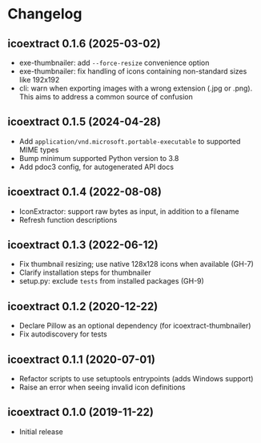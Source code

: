 # Changelog

## icoextract 0.1.6 (2025-03-02)

- exe-thumbnailer: add `--force-resize` convenience option
- exe-thumbnailer: fix handling of icons containing non-standard sizes like 192x192
- cli: warn when exporting images with a wrong extension (.jpg or .png). This aims to address a common source of confusion

## icoextract 0.1.5 (2024-04-28)

- Add `application/vnd.microsoft.portable-executable` to supported MIME types
- Bump minimum supported Python version to 3.8
- Add pdoc3 config, for autogenerated API docs

## icoextract 0.1.4 (2022-08-08)

- IconExtractor: support raw bytes as input, in addition to a filename
- Refresh function descriptions

## icoextract 0.1.3 (2022-06-12)

- Fix thumbnail resizing; use native 128x128 icons when available (GH-7)
- Clarify installation steps for thumbnailer
- setup.py: exclude `tests` from installed packages (GH-9)

## icoextract 0.1.2 (2020-12-22)

- Declare Pillow as an optional dependency (for icoextract-thumbnailer)
- Fix autodiscovery for tests

## icoextract 0.1.1 (2020-07-01)

- Refactor scripts to use setuptools entrypoints (adds Windows support)
- Raise an error when seeing invalid icon definitions

## icoextract 0.1.0 (2019-11-22)

- Initial release
